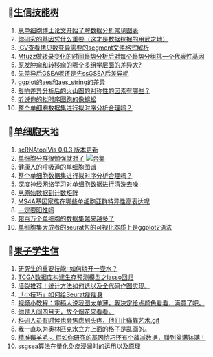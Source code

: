 ## 📝[生信技能树](https://github.com/ixxmu/mp_duty/issues?q=label%3A%E7%94%9F%E4%BF%A1%E6%8A%80%E8%83%BD%E6%A0%91+is%3Aclosed)
<!-- 1issueTable -->

1. [从单细胞博士论文开始了解数据分析常见图表](https://github.com/ixxmu/mp_duty/issues/2543) 
2. [你研究的基因凭什么重要（这才是数据挖掘的用武之地）](https://github.com/ixxmu/mp_duty/issues/2542) 
3. [IGV查看拷贝数变异需要的segment文件格式解析](https://github.com/ixxmu/mp_duty/issues/2504) 
4. [Mfuzz做转录变化的时间趋势分析后对每个趋势分组挑一个代表性基因](https://github.com/ixxmu/mp_duty/issues/2499) 
5. [原发肿瘤和转移瘤的哪个多组学层面的差异大?](https://github.com/ixxmu/mp_duty/issues/2498) 
6. [先差异后GSEA呢还是先ssGSEA后差异呢](https://github.com/ixxmu/mp_duty/issues/2497) 
7. [ggplot的aes和aes_string的差异](https://github.com/ixxmu/mp_duty/issues/2496) 
8. [影响差异分析后的火山图的对称性的因素有哪些？](https://github.com/ixxmu/mp_duty/issues/2481) 
9. [听说你的拟时序图跑的像蜈蚣](https://github.com/ixxmu/mp_duty/issues/2480) 
10. [整个单细胞数据集进行拟时序分析合理吗？](https://github.com/ixxmu/mp_duty/issues/2479) 
<!-- 1issueTable -->
## 📝[单细胞天地](https://github.com/ixxmu/mp_duty/issues?q=label%3A%E5%8D%95%E7%BB%86%E8%83%9E%E5%A4%A9%E5%9C%B0+is%3Aclosed)
<!-- 2issueTable -->

1. [scRNAtoolVis 0.0.3 版本更新](https://github.com/ixxmu/mp_duty/issues/2559) 
2. [单细胞分群很勉强就对了](https://github.com/ixxmu/mp_duty/issues/2531) [![合集](https://img.shields.io/github/labels/ixxmu/mp_duty/合集)](https://github.com/ixxmu/mp_duty/labels/合集)
3. [健康人的呼吸道的单细胞图谱](https://github.com/ixxmu/mp_duty/issues/2502) 
4. [整个单细胞数据集进行拟时序分析合理吗？](https://github.com/ixxmu/mp_duty/issues/2501) 
5. [深度神经网络学习对单细胞数据进行清洗去噪](https://github.com/ixxmu/mp_duty/issues/2484) 
6. [从原始数据到计数矩阵](https://github.com/ixxmu/mp_duty/issues/2472) 
7. [MS4A基因家族在哪些单细胞亚群特异性高表达呢](https://github.com/ixxmu/mp_duty/issues/2462) 
8. [一定要阳性吗](https://github.com/ixxmu/mp_duty/issues/2353) 
9. [超百万个单细胞的数据集越来越多了](https://github.com/ixxmu/mp_duty/issues/2327) 
10. [单细胞集大成者的seurat包的可视化本质上是ggplot2语法](https://github.com/ixxmu/mp_duty/issues/2311) 
<!-- 2issueTable -->

## 📝[果子学生信](https://github.com/ixxmu/mp_duty/issues?q=label%3A%E6%9E%9C%E5%AD%90%E5%AD%A6%E7%94%9F%E4%BF%A1+is%3Aclosed)
<!-- 3issueTable -->

1. [研究生的重要技能: 如何烧开一壶水？](https://github.com/ixxmu/mp_duty/issues/2511) 
2. [TCGA数据库构建生存预测模型之lasso回归](https://github.com/ixxmu/mp_duty/issues/2473) 
3. [墙裂推荐！统计方法如何选以及全代码作图实现。](https://github.com/ixxmu/mp_duty/issues/2465) 
4. [「小技巧」如何给Seurat瘦瘦身](https://github.com/ixxmu/mp_duty/issues/2419) 
5. [视频小教程：审稿人说我图太单薄，我决定给点颜色看看，满意了吧。](https://github.com/ixxmu/mp_duty/issues/2350) 
6. [你是人间四月天，放个烟花来看看。](https://github.com/ixxmu/mp_duty/issues/2291) 
7. [科研人员有时候也会焦虑到头疼，他们止痛靠艺术.gif](https://github.com/ixxmu/mp_duty/issues/2290) 
8. [我一直以为奥林匹克水立方上面的格子是乱画的。](https://github.com/ixxmu/mp_duty/issues/2289) 
9. [精准薅羊毛~, 假如你研究的基因恰巧还有个敲减数据，赚到盆满钵满！](https://github.com/ixxmu/mp_duty/issues/2265) 
10. [ssgsea算法在量化免疫浸润时的运用以及原理](https://github.com/ixxmu/mp_duty/issues/2264) 
<!-- 3issueTable -->
